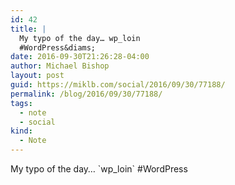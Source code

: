 ```yaml
---
id: 42
title: |
  My typo of the day… wp_loin
  #WordPress&diams;
date: 2016-09-30T21:26:28-04:00
author: Michael Bishop
layout: post
guid: https://miklb.com/social/2016/09/30/77188/
permalink: /blog/2016/09/30/77188/
tags:
  - note
  - social
kind:
  - Note
---
```

<p>My typo of the day… `wp_loin`
#WordPress</p>